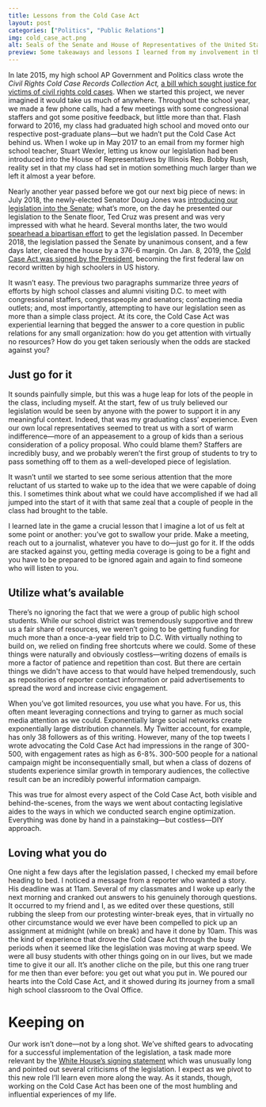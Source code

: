 ```yaml
---
title: Lessons from the Cold Case Act
layout: post
categories: ["Politics", "Public Relations"]
img: cold_case_act.png
alt: Seals of the Senate and House of Representatives of the United States of America.
preview: Some takeaways and lessons I learned from my involvement in the Civil Rights Cold Case Records Collection Act of 2018, a bill I worked on with my high school classmates which recently passed into law
---
```



In late 2015, my high school AP Government and Politics class wrote the _Civil Rights Cold Case Records Collection Act,_ [a bill which sought justice for victims of civil rights cold cases](https://coldcaseact.com). When we started this project, we never imagined it would take us much of anywhere. Throughout the school year, we made a few phone calls, had a few meetings with some congressional staffers and got some positive feedback, but little more than that. Flash forward to 2016, my class had graduated high school and moved onto our respective post-graduate plans—but we hadn’t put the Cold Case Act behind us. When I woke up in May 2017 to an email from my former high school teacher, Stuart Wexler, letting us know our legislation had been introduced into the House of Representatives by Illinois Rep. Bobby Rush, reality set in that my class had set in motion something much larger than we left it almost a year before.

Nearly another year passed before we got our next big piece of news: in July 2018, the newly-elected Senator Doug Jones was [introducing our legislation into the Senate](https://www.jones.senate.gov/newsroom/press-releases/senator-doug-jones-introduces-legislation-to-mandate-release-of-civil-rights-cold-case-records); what’s more, on the day he presented our legislation to the Senate floor, Ted Cruz was present and was very impressed with what he heard. Several months later, the two would [spearhead a bipartisan effort](https://www.dallasnews.com/opinion/commentary/2018/10/24/proposed-bill-release-information-civil-rights-cold-cases) to get the legislation passed. In December 2018, the legislation passed the Senate by unanimous consent, and a few days later, cleared the house by a 376-6 margin. On Jan. 8, 2019, the [Cold Case Act was signed by the President](https://press.coldcaseact.com/cold-case-act-signed-into-law), becoming the first federal law on record written by high schoolers in US history.

It wasn’t easy. The previous two paragraphs summarize three _years_ of efforts by high school classes and alumni visiting D.C. to meet with congressional staffers, congresspeople and senators; contacting media outlets; and, most importantly, attempting to have our legislation seen as more than a simple class project. At its core, the Cold Case Act was experiential learning that begged the answer to a core question in public relations for any small organization: how do you get attention with virtually no resources? How do you get taken seriously when the odds are stacked against you?

## Just go for it

It sounds painfully simple, but this was a huge leap for lots of the people in the class, including myself. At the start, few of us truly believed our legislation would be seen by anyone with the power to support it in any meaningful context. Indeed, that was my graduating class’ experience. Even our own local representatives seemed to treat us with a sort of warm indifference—more of an appeasement to a group of kids than a serious consideration of a policy proposal. Who could blame them? Staffers are incredibly busy, and we probably weren’t the first group of students to try to pass something off to them as a well-developed piece of legislation.

It wasn’t until we started to see some serious attention that the more reluctant of us started to wake up to the idea that we were capable of doing this. I sometimes think about what we could have accomplished if we had all jumped into the start of it with that same zeal that a couple of people in the class had brought to the table.

I learned late in the game a crucial lesson that I imagine a lot of us felt at some point or another: you’ve got to swallow your pride. Make a meeting, reach out to a journalist, whatever you have to do—just go for it. If the odds are stacked against you, getting media coverage is going to be a fight and you have to be prepared to be ignored again and again to find someone who will listen to you.

## Utilize what’s available

There’s no ignoring the fact that we were a group of public high school students. While our school district was tremendously supportive and threw us a fair share of resources, we weren’t going to be getting funding for much more than a once-a-year field trip to D.C. With virtually nothing to build on, we relied on finding free shortcuts where we could. Some of these things were naturally and obviously costless—writing dozens of emails is more a factor of patience and repetition than cost. But there are certain things we didn't have access to that would have helped tremendously, such as repositories of reporter contact information or paid advertisements to spread the word and increase civic engagement.

When you’ve got limited resources, you use what you have. For us, this often meant leveraging connections and trying to garner as much social media attention as we could. Exponentially large social networks create exponentially large distribution channels. My Twitter account, for example, has only 38 followers as of this writing. However, many of the top tweets I wrote advocating the Cold Case Act had impressions in the range of 300-500, with engagement rates as high as 6-8%. 300-500 people for a national campaign might be inconsequentially small, but when a class of dozens of students experience similar growth in temporary audiences, the collective result can be an incredibly powerful information campaign.

This was true for almost every aspect of the Cold Case Act, both visible and behind-the-scenes, from the ways we went about contacting legislative aides to the ways in which we conducted search engine optimization. Everything was done by hand in a painstaking—but costless—DIY approach.

## Loving what you do

One night a few days after the legislation passed, I checked my email before heading to bed. I noticed a message from a reporter who wanted a story. His deadline was at 11am. Several of my classmates and I woke up early the next morning and cranked out answers to his genuinely thorough questions. It occurred to my friend and I, as we edited over these questions, still rubbing the sleep from our protesting winter-break eyes, that in virtually no other circumstance would we ever have been compelled to pick up an assignment at midnight (while on break) and have it done by 10am. This was the kind of experience that drove the Cold Case Act through the busy periods when it seemed like the legislation was moving at warp speed. We were all busy students with other things going on in our lives, but we made time to give it our all. It’s another cliche on the pile, but this one rang truer for me then than ever before: you get out what you put in. We poured our hearts into the Cold Case Act, and it showed during its journey from a small high school classroom to the Oval Office.

# Keeping on

Our work isn’t done—not by a long shot. We’ve shifted gears to advocating for a successful implementation of the legislation, a task made more relevant by the [White House’s signing statement](https://www.whitehouse.gov/briefings-statements/statement-by-the-president-24/) which was unusually long and pointed out several criticisms of the legislation. I expect as we pivot to this new role I’ll learn even more along the way. As it stands, though, working on the Cold Case Act has been one of the most humbling and influential experiences of my life.
